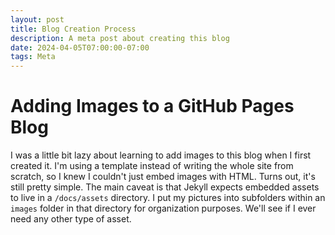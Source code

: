 ```yaml
---
layout: post
title: Blog Creation Process
description: A meta post about creating this blog
date: 2024-04-05T07:00:00-07:00
tags: Meta
---
```


# Adding Images to a GitHub Pages Blog

I was a little bit lazy about learning to add images to this blog when I first created it. I'm using a template instead of writing the whole site from scratch, so I knew I couldn't just embed images with HTML. Turns out, it's still pretty simple. The main caveat is that Jekyll expects embedded assets to live in a `/docs/assets` directory. I put my pictures into subfolders within an `images` folder in that directory for organization purposes. We'll see if I ever need any other type of asset.
